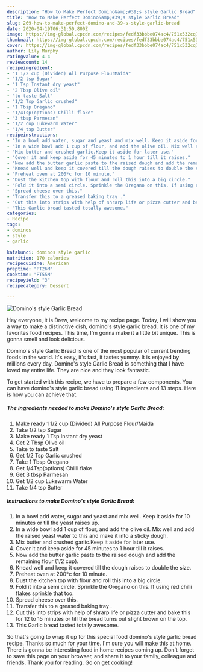 ```yaml
---
description: "How to Make Perfect Domino&amp;#39;s style Garlic Bread"
title: "How to Make Perfect Domino&amp;#39;s style Garlic Bread"
slug: 269-how-to-make-perfect-domino-and-39-s-style-garlic-bread
date: 2020-04-19T06:31:50.800Z
image: https://img-global.cpcdn.com/recipes/fedf33bbbe074ac4/751x532cq70/dominos-style-garlic-bread-recipe-main-photo.jpg
thumbnail: https://img-global.cpcdn.com/recipes/fedf33bbbe074ac4/751x532cq70/dominos-style-garlic-bread-recipe-main-photo.jpg
cover: https://img-global.cpcdn.com/recipes/fedf33bbbe074ac4/751x532cq70/dominos-style-garlic-bread-recipe-main-photo.jpg
author: Lily Murphy
ratingvalue: 4.4
reviewcount: 14
recipeingredient:
- "1 1/2 cup (Divided) All Purpose FlourMaida"
- "1/2 tsp Sugar"
- "1 Tsp Instant dry yeast"
- "2 Tbsp Olive oil"
- "to taste Salt"
- "1/2 Tsp Garlic crushed"
- "1 Tbsp Oregano"
- "1/4Tsp(options) Chilli flake"
- "3 tbsp Parmesan"
- "1/2 cup Lukewarm Water"
- "1/4 tsp Butter"
recipeinstructions:
- "In a bowl add water, sugar and yeast and mix well. Keep it aside for 10 minutes or till the yeast raises up."
- "In a wide bowl add 1 cup of flour, and add the olive oil. Mix well and add the raised yeast water to this and make it into a sticky dough."
- "Mix butter and crushed garlic.Keep it aside for later use."
- "Cover it and keep aside for 45 minutes to 1 hour till it raises."
- "Now add the butter garlic paste to the raised dough and add the remaining flour (1/2 cup)."
- "Knead well and keep it covered till the dough raises to double the size."
- "Preheat oven at 200*c for 10 minute."
- "Dust the kitchen top with flour and roll this into a big circle."
- "Fold it into a semi circle. Sprinkle the Oregano on this. If using red chilli flakes sprinkle that too."
- "Spread cheese over this."
- "Transfer this to a greased baking tray ."
- "Cut this into strips with help of shrarp life or pizza cutter and bake this for 12 to 15 minutes or till the bread turns out slight brown on the top."
- "This Garlic bread tasted totally awesome."
categories:
- Recipe
tags:
- dominos
- style
- garlic

katakunci: dominos style garlic 
nutrition: 170 calories
recipecuisine: American
preptime: "PT26M"
cooktime: "PT55M"
recipeyield: "3"
recipecategory: Dessert

---
```



![Domino&#39;s style Garlic Bread](https://img-global.cpcdn.com/recipes/fedf33bbbe074ac4/751x532cq70/dominos-style-garlic-bread-recipe-main-photo.jpg)

Hey everyone, it is Drew, welcome to my recipe page. Today, I will show you a way to make a distinctive dish, domino&#39;s style garlic bread. It is one of my favorites food recipes. This time, I'm gonna make it a little bit unique. This is gonna smell and look delicious.



Domino&#39;s style Garlic Bread is one of the most popular of current trending foods in the world. It's easy, it's fast, it tastes yummy. It is enjoyed by millions every day. Domino&#39;s style Garlic Bread is something that I have loved my entire life. They are nice and they look fantastic.


To get started with this recipe, we have to prepare a few components. You can have domino&#39;s style garlic bread using 11 ingredients and 13 steps. Here is how you can achieve that.

<!--inarticleads1-->

##### The ingredients needed to make Domino&#39;s style Garlic Bread:

1. Make ready 1 1/2 cup (Divided) All Purpose Flour/Maida
1. Take 1/2 tsp Sugar
1. Make ready 1 Tsp Instant dry yeast
1. Get 2 Tbsp Olive oil
1. Take to taste Salt
1. Get 1/2 Tsp Garlic crushed
1. Take 1 Tbsp Oregano
1. Get 1/4Tsp(options) Chilli flake
1. Get 3 tbsp Parmesan
1. Get 1/2 cup Lukewarm Water
1. Take 1/4 tsp Butter




<!--inarticleads2-->

##### Instructions to make Domino&#39;s style Garlic Bread:

1. In a bowl add water, sugar and yeast and mix well. Keep it aside for 10 minutes or till the yeast raises up.
1. In a wide bowl add 1 cup of flour, and add the olive oil. Mix well and add the raised yeast water to this and make it into a sticky dough.
1. Mix butter and crushed garlic.Keep it aside for later use.
1. Cover it and keep aside for 45 minutes to 1 hour till it raises.
1. Now add the butter garlic paste to the raised dough and add the remaining flour (1/2 cup).
1. Knead well and keep it covered till the dough raises to double the size.
1. Preheat oven at 200*c for 10 minute.
1. Dust the kitchen top with flour and roll this into a big circle.
1. Fold it into a semi circle. Sprinkle the Oregano on this. If using red chilli flakes sprinkle that too.
1. Spread cheese over this.
1. Transfer this to a greased baking tray .
1. Cut this into strips with help of shrarp life or pizza cutter and bake this for 12 to 15 minutes or till the bread turns out slight brown on the top.
1. This Garlic bread tasted totally awesome.




So that's going to wrap it up for this special food domino&#39;s style garlic bread recipe. Thanks so much for your time. I'm sure you will make this at home. There is gonna be interesting food in home recipes coming up. Don't forget to save this page on your browser, and share it to your family, colleague and friends. Thank you for reading. Go on get cooking!

